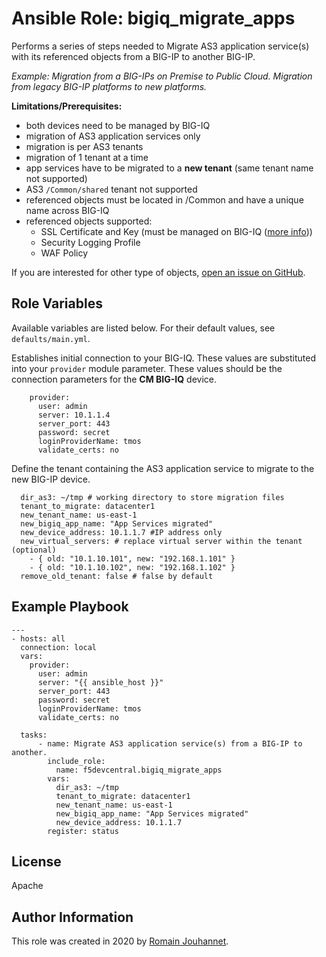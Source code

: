 # Ansible Role: bigiq_migrate_apps

Performs a series of steps needed to Migrate AS3 application service(s) with its referenced objects from a BIG-IP to another BIG-IP.

*Example: Migration from a BIG-IPs on Premise to Public Cloud. Migration from legacy BIG-IP platforms to new platforms.*

**Limitations/Prerequisites:**

- both devices need to be managed by BIG-IQ
- migration of AS3 application services only
- migration is per AS3 tenants
- migration of 1 tenant at a time
- app services have to be migrated to a **new tenant** (same tenant name not supported)
- AS3 ``/Common/shared`` tenant not supported
- referenced objects must be located in /Common and have a unique name across BIG-IQ
- referenced objects supported: 
  - SSL Certificate and Key (must be managed on BIG-IQ ([more info](https://techdocs.f5.com/en-us/bigiq-7-1-0/managing-big-ip-devices-from-big-iq/ssl-certificates.html)))
  - Security Logging Profile
  - WAF Policy

If you are interested for other type of objects, [open an issue on GitHub](https://github.com/f5devcentral/ansible-role-bigiq_migrate_apps/issues).

## Role Variables

Available variables are listed below. For their default values, see `defaults/main.yml`.

Establishes initial connection to your BIG-IQ. These values are substituted into
your ``provider`` module parameter. These values should be the connection parameters
for the **CM BIG-IQ** device.

        provider:
          user: admin
          server: 10.1.1.4
          server_port: 443
          password: secret
          loginProviderName: tmos
          validate_certs: no

Define the tenant containing the AS3 application service to migrate to the new BIG-IP device.

      dir_as3: ~/tmp # working directory to store migration files
      tenant_to_migrate: datacenter1
      new_tenant_name: us-east-1
      new_bigiq_app_name: "App Services migrated"
      new_device_address: 10.1.1.7 #IP address only
      new_virtual_servers: # replace virtual server within the tenant (optional)
        - { old: "10.1.10.101", new: "192.168.1.101" }
        - { old: "10.1.10.102", new: "192.168.1.102" }
      remove_old_tenant: false # false by default

## Example Playbook

    ---
    - hosts: all
      connection: local
      vars:
        provider:
          user: admin
          server: "{{ ansible_host }}"
          server_port: 443
          password: secret
          loginProviderName: tmos
          validate_certs: no

      tasks:
          - name: Migrate AS3 application service(s) from a BIG-IP to another.
            include_role:
              name: f5devcentral.bigiq_migrate_apps
            vars:
              dir_as3: ~/tmp
              tenant_to_migrate: datacenter1
              new_tenant_name: us-east-1
              new_bigiq_app_name: "App Services migrated"
              new_device_address: 10.1.1.7
            register: status

## License

Apache

## Author Information

This role was created in 2020 by [Romain Jouhannet](https://github.com/rjouhann).

[1]: https://galaxy.ansible.com/f5devcentral/bigiq_pinning_deploy_objects

